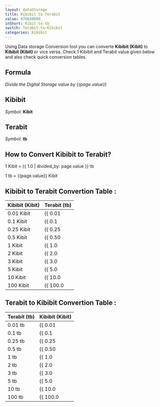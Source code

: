```yaml
---
layout: dataStorage
title: Kibibit to Terabit
value: 976600000
inShort: Kibit-to-tb
switch: Terabit-to-Kibibit
categories: Kibibit
---
```


Using Data storage Conversion tool you can converte **Kibibit (Kibit)** to **Kibibit (Kibit)** or vice versa. Check 1 Kibibit and Terabit value given below and also check quick conversion tables.

## Formula
*Divide the Digital Storage value by {{page.value}}*

## Kibibit
*Symbol:* **Kibit**

## Terabit
*Symbol:* **tb**

## How to Convert Kibibit to Terabit?

1 Kibit = {{ 1.0 | divided_by: page.value }} tb

1 tb = {{page.value}} Kibit


## Kibibit to Terabit Convertion Table :

| Kibibit (Kibit) | Terabit (tb) |
| ---- | ---- |
| 0.01 Kibit | {{ 0.01 | divided_by: page.value | round: 12 }} tb |
| 0.1 Kibit | {{ 0.1 | divided_by: page.value | round: 12 }} tb |
| 0.25 Kibit | {{ 0.25 | divided_by: page.value | round: 12 }} tb |
| 0.5 Kibit | {{ 0.50 | divided_by: page.value | round: 12 }} tb |
| 1 Kibit | {{ 1.0 | divided_by: page.value | round: 12 }} tb |
| 2 Kibit | {{ 2.0 | divided_by: page.value | round: 12 }} tb |
| 3 Kibit | {{ 3.0 | divided_by: page.value | round: 12 }} tb |
| 5 Kibit | {{ 5.0 | divided_by: page.value | round: 12 }} tb |
| 10 Kibit | {{ 10.0 | divided_by: page.value | round: 12 }} tb |
| 100 Kibit | {{ 100.0 | divided_by: page.value | round: 12 }} tb |

## Terabit to Kibibit Convertion Table :

| Terabit (tb) | Kibibit (Kibit) |
| ---- | ---- |
| 0.01 tb | {{ 0.01 | times: page.value | round: 12 }} Kibit |
| 0.1 tb | {{ 0.1 | times: page.value | round: 12 }} Kibit |
| 0.25 tb | {{ 0.25 | times: page.value | round: 12 }} Kibit |
| 0.5 tb | {{ 0.50 | times: page.value | round: 12 }} Kibit |
| 1 tb | {{ 1.0 | times: page.value | round: 12 }} Kibit |
| 2 tb | {{ 2.0 | times: page.value | round: 12 }} Kibit |
| 3 tb | {{ 3.0 | times: page.value | round: 12 }} Kibit |
| 5 tb | {{ 5.0 | times: page.value | round: 12 }} Kibit |
| 10 tb | {{ 10.0 | times: page.value | round: 12 }} Kibit |
| 100 tb | {{ 100.0 | times: page.value | round: 12 }} Kibit |


<script>
document.getElementById('selectInput')[3].selected = true
document.getElementById('selectOutput')[14].selected = true
</script>
